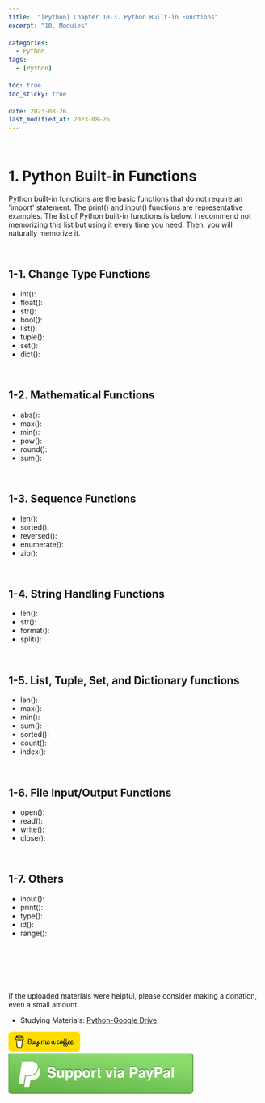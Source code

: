 ```yaml
---
title:  "[Python] Chapter 10-3. Python Built-in Functions"
excerpt: "10. Modules"

categories:
  - Python
tags:
  - [Python]

toc: true
toc_sticky: true
 
date: 2023-08-26
last_modified_at: 2023-08-26
---
```


&nbsp;

# 1. Python Built-in Functions
Python built-in functions are the basic functions that do not require an 'import' statement. The print() and input() functions are representative examples. The list of Python built-in functions is below. I recommend not memorizing this list but using it every time you need. Then, you will naturally memorize it.

&nbsp;

## 1-1. Change Type Functions
- int():
- float():
- str():
- bool():
- list():
- tuple():
- set():
- dict(): 

&nbsp;

## 1-2. Mathematical Functions
- abs():
- max():
- min():
- pow():
- round():
- sum(): 

&nbsp;

## 1-3. Sequence Functions
- len():
- sorted():
- reversed():
- enumerate():
- zip(): 

&nbsp;

## 1-4. String Handling Functions
- len():
- str():
- format():
- split():

&nbsp;

## 1-5. List, Tuple, Set, and Dictionary functions
- len():
- max():
- min():
- sum():
- sorted():
- count():
- index(): 

&nbsp;

## 1-6. File Input/Output Functions
- open():
- read():
- write():
- close(): 

&nbsp;

## 1-7. Others
- input():
- print():
- type():
- id():
- range(): 

&nbsp;

&nbsp;

&nbsp;

If the uploaded materials were helpful, please consider making a donation, even a small amount.
- Studying Materials: ​[Python-Google Drive](https://drive.google.com/drive/u/3/folders/1btmxn1mWaPy8ZYZvRu2HWbiV2UKsDwLP)

[!["Buy Me A Coffee"](https://raw.githubusercontent.com/Shine-Loi/Shine-Loi.github.io/master/assets/images/Buymeacoffee.png)](https://www.buymeacoffee.com/shine_loi_lee)
[![Support via PayPal](https://raw.githubusercontent.com/Shine-Loi/Shine-Loi.github.io/41d049ca49169c961adde8f77b7d0f6981851ea3/assets/images/Paypal.svg)](https://paypal.me/goldbin0514?country.x=KR&locale.x=ko_KR)
